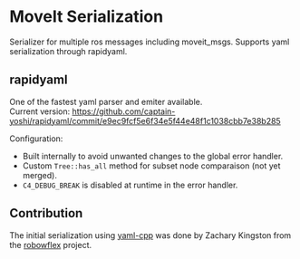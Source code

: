 # MoveIt Serialization

Serializer for multiple ros messages including moveit_msgs. Supports yaml serialization through rapidyaml.

## rapidyaml
One of the fastest yaml parser and emiter available. <br>
Current version: https://github.com/captain-yoshi/rapidyaml/commit/e9ec9fcf5e6f34e5f44e48f1c1038cbb7e38b285

Configuration:
- Built internally to avoid unwanted changes to the global error handler.
- Custom `Tree::has_all` method for subset node comparaison (not yet merged).
- `C4_DEBUG_BREAK` is disabled at runtime in the error handler.

## Contribution
The initial serialization using [yaml-cpp](https://github.com/jbeder/yaml-cpp) was done by Zachary Kingston from the [robowflex](https://github.com/KavrakiLab/robowflex) project.
